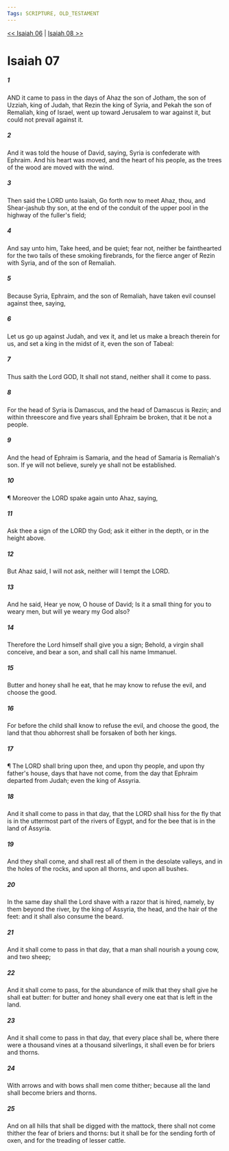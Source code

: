 ```yaml
---
Tags: SCRIPTURE, OLD_TESTAMENT
---
```


[<< Isaiah 06](OLD_TESTAMENT/23_Isaiah/Isaiah_06.md) | [Isaiah 08 >>](OLD_TESTAMENT/23_Isaiah/Isaiah_08.md)

# Isaiah 07

##### 1
 AND it came to pass in the days of Ahaz the son of Jotham, the son of Uzziah, king of Judah, that Rezin the king of Syria, and Pekah the son of Remaliah, king of Israel, went up toward Jerusalem to war against it, but could not prevail against it.
##### 2
 And it was told the house of David, saying, Syria is confederate with Ephraim.  And his heart was moved, and the heart of his people, as the trees of the wood are moved with the wind.
##### 3
 Then said the LORD unto Isaiah, Go forth now to meet Ahaz, thou, and Shear-jashub thy son, at the end of the conduit of the upper pool in the highway of the fuller's field;
##### 4
 And say unto him, Take heed, and be quiet; fear not, neither be fainthearted for the two tails of these smoking firebrands, for the fierce anger of Rezin with Syria, and of the son of Remaliah.
##### 5
 Because Syria, Ephraim, and the son of Remaliah, have taken evil counsel against thee, saying,
##### 6
 Let us go up against Judah, and vex it, and let us make a breach therein for us, and set a king in the midst of it, even the son of Tabeal:
##### 7
 Thus saith the Lord GOD, It shall not stand, neither shall it come to pass.
##### 8
 For the head of Syria is Damascus, and the head of Damascus is Rezin; and within threescore and five years shall Ephraim be broken, that it be not a people.
##### 9
 And the head of Ephraim is Samaria, and the head of Samaria is Remaliah's son.  If ye will not believe, surely ye shall not be established.
##### 10
 ¶ Moreover the LORD spake again unto Ahaz, saying,
##### 11
 Ask thee a sign of the LORD thy God; ask it either in the depth, or in the height above.
##### 12
 But Ahaz said, I will not ask, neither will I tempt the LORD.
##### 13
 And he said, Hear ye now, O house of David; Is it a small thing for you to weary men, but will ye weary my God also?
##### 14
 Therefore the Lord himself shall give you a sign; Behold, a virgin shall conceive, and bear a son, and shall call his name Immanuel.
##### 15
 Butter and honey shall he eat, that he may know to refuse the evil, and choose the good.
##### 16
 For before the child shall know to refuse the evil, and choose the good, the land that thou abhorrest shall be forsaken of both her kings.
##### 17
 ¶ The LORD shall bring upon thee, and upon thy people, and upon thy father's house, days that have not come, from the day that Ephraim departed from Judah; even the king of Assyria.
##### 18
 And it shall come to pass in that day, that the LORD shall hiss for the fly that is in the uttermost part of the rivers of Egypt, and for the bee that is in the land of Assyria.
##### 19
 And they shall come, and shall rest all of them in the desolate valleys, and in the holes of the rocks, and upon all thorns, and upon all bushes.
##### 20
 In the same day shall the Lord shave with a razor that is hired, namely, by them beyond the river, by the king of Assyria, the head, and the hair of the feet: and it shall also consume the beard.
##### 21
 And it shall come to pass in that day, that a man shall nourish a young cow, and two sheep;
##### 22
 And it shall come to pass, for the abundance of milk that they shall give he shall eat butter: for butter and honey shall every one eat that is left in the land.
##### 23
 And it shall come to pass in that day, that every place shall be, where there were a thousand vines at a thousand silverlings, it shall even be for briers and thorns.
##### 24
 With arrows and with bows shall men come thither; because all the land shall become briers and thorns.
##### 25
 And on all hills that shall be digged with the mattock, there shall not come thither the fear of briers and thorns: but it shall be for the sending forth of oxen, and for the treading of lesser cattle.
